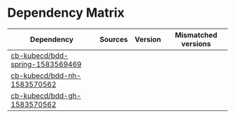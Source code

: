 # Dependency Matrix

Dependency | Sources | Version | Mismatched versions
---------- | ------- | ------- | -------------------
[cb-kubecd/bdd-spring-1583569469](https://github.com/cb-kubecd/bdd-spring-1583569469.git) |  | []() | 
[cb-kubecd/bdd-nh-1583570562](https://github.com/cb-kubecd/bdd-nh-1583570562.git) |  | []() | 
[cb-kubecd/bdd-gh-1583570562](https://github.com/cb-kubecd/bdd-gh-1583570562.git) |  | []() | 
